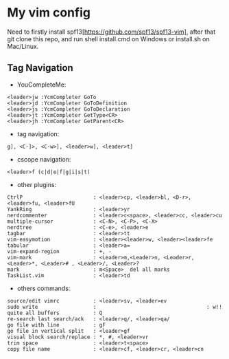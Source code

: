 # My vim config #

Need to firstly install spf13[https://github.com/spf13/spf13-vim],
after that git clone this repo, and run shell install.cmd on Windows
or install.sh on Mac/Linux.

Tag Navigation
-------------
- YouCompleteMe:
```
<leader>jw :YcmCompleter GoTo
<leader>jd :YcmCompleter GoToDefinition
<leader>js :YcmCompleter GoToDeclaration
<leader>jt :YcmCompleter GetType<CR>
<leader>jh :YcmCompleter GetParent<CR>
```
- tag navigation:
```
g], <C-]>, <C-w>], <leader>w], <leader>t]
```
- cscope navigation:
```
<leader>f (c|d|e|f|g|i|s|t)
```
- other plugins:
```
CtrlP                       : <leader>cp, <leader>bl, <D-r>, <leader>fu, <leader>fU
YankRing                    : <leader>yr
nerdcommenter               : <leader>c<space>, <leader>cc, <leader>cu
multiple-cursor             : <C-N>, <C-P>, <C-X>
nerdtree                    : <C-e>, <leader>e
tagbar                      : <leader>tt
vim-easymotion              : <leader><leader>w, <leader><leader>fe
tabular                     : <leader>a=
vim-expand-region           : +, -
vim-mark                    : <Leader>m,<Leader>n, <Leader>r, <Leader>*, <Leader># , <Leader>/, <Leader>?
mark                        : m<Space>  del all marks
TaskList.vim                : <leader>td
```
* others commands:
```
source/edit vimrc           : <leader>sv, <leader>ev
sudo write                  :                                    : w!!
quite all buffers           : Q
re-search last search/ack   : <leader>q/, <leader>qa/
go file with line           : gF
go file in vertical split   : <leader>gf
visual block search/replace : *, #, <leader>vr
trim space                  : <leader>t<space>
copy file name              : <leader>cf, <leader>cr, <leader>cn
```
